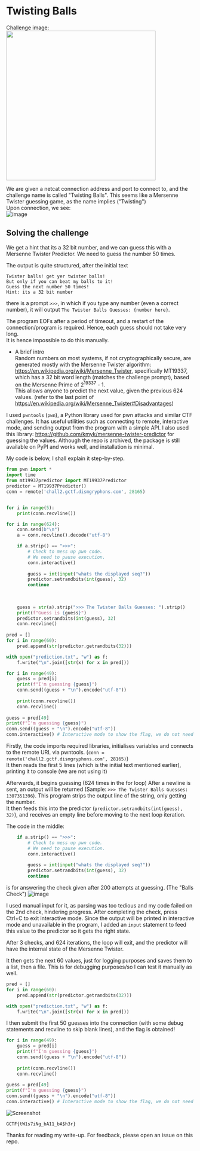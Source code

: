 # Twisting Balls

Challenge image:  
<img src="https://user-images.githubusercontent.com/58442255/210239770-fcc878f2-57c0-4c55-881c-5e51b0271c05.png" width="400"/>

We are given a netcat connection address and port to connect to, and the challenge name is called "Twisting Balls". This seems like a Mersenne Twister guessing game, as the name implies ("Twisting")  
Upon connection, we see:  
![image](https://user-images.githubusercontent.com/58442255/210241239-4023aa26-9088-49b7-872c-0bc034c84861.png)

## Solving the challenge
We get a hint that its a 32 bit number, and we can guess this with a Mersenne Twister Predictor.
We need to guess the number 50 times.

The output is quite structured, after the initial text
```
Twister balls! get yer twister balls!
But only if you can beat my balls to it!
Guess the next number 50 times!
Hint: its a 32 bit number

```
there is a prompt `>>>`, in which if you type any number (even a correct number), it will output `The Twister Balls Guesses: {number here}`.  

The program EOFs after a period of timeout, and a restart of the connection/program is required. Hence, each guess should not take very long.  
It is hence impossible to do this manually.

- A brief intro  
Random numbers on most systems, if not cryptographically secure, are generated mostly with the Mersenne Twister algorithm: https://en.wikipedia.org/wiki/Mersenne_Twister, specifically MT19337, which has a 32 bit word length (matches the challenge prompt), based on the Mersenne Prime of 2<sup>19337</sup> - 1.  
This allows anyone to predict the next value, given the previous 624 values. (refer to the last point of https://en.wikipedia.org/wiki/Mersenne_Twister#Disadvantages)

I used `pwntools` (`pwn`), a Python library used for pwn attacks and similar CTF challenges. It has useful utilities such as connecting to remote, interactive mode, and sending output from the program with a simple API.
I also used this library: https://github.com/kmyk/mersenne-twister-predictor for guessing the values. Although the repo is archived, the package is still available on PyPI and works well, and installation is minimal.

My code is below, I shall explain it step-by-step.
```python
from pwn import *
import time
from mt19937predictor import MT19937Predictor
predictor = MT19937Predictor()
conn = remote('chall2.gctf.dismgryphons.com', 28165)


for i in range(5):
    print(conn.recvline())

for i in range(624):
    conn.send(b"\n")
    a = conn.recvline().decode("utf-8")

    if a.strip() == ">>>":
        # Check to mess up pwn code.
        # We need to pause execution.
        conn.interactive()
        
        guess = int(input("whats the displayed seq?"))
        predictor.setrandbits(int(guess), 32)
        continue
    
    
    
    guess = str(a).strip(">>> The Twister Balls Guesses: ").strip()
    print(f"Guess is {guess}")
    predictor.setrandbits(int(guess), 32)
    conn.recvline()
    
pred = []
for i in range(60):
    pred.append(str(predictor.getrandbits(32)))

with open("prediction.txt", "w") as f:
    f.write("\n".join([str(x) for x in pred]))

for i in range(49):
    guess = pred[i]
    print(f"I'm guessing {guess}")
    conn.send((guess + "\n").encode("utf-8"))
    
    print(conn.recvline())
    conn.recvline()
    
guess = pred[49]
print(f"I'm guessing {guess}")
conn.send((guess + "\n").encode("utf-8"))
conn.interactive() # Interactive mode to show the flag, we do not need to mess with conn.recvline anymore
```

Firstly, the code imports required libraries, initialises variables and connects to the remote URL via pwntools. (`conn = remote('chall2.gctf.dismgryphons.com', 28165)`)  
It then reads the first 5 lines (which is the initial text mentioned earlier), printing it to console (we are not using it)


Afterwards, it begins guessing (624 times in the for loop)
After a newline is sent, an output will be returned (Sample: `>>> The Twister Balls Guesses: 1307351396`). This program strips the output line of the string, only getting the number.  
It then feeds this into the predictor (`predictor.setrandbits(int(guess), 32)`), and receives an empty line before moving to the next loop iteration.

The code in the middle:
```python
    if a.strip() == ">>>":
        # Check to mess up pwn code.
        # We need to pause execution.
        conn.interactive()
        
        guess = int(input("whats the displayed seq?"))
        predictor.setrandbits(int(guess), 32)
        continue
```
is for answering the check given after 200 attempts at guessing. (The "Balls Check")
![image](https://user-images.githubusercontent.com/58442255/210246684-fe7fa61d-e188-412b-ae0c-e32512c5def4.png)

I used manual input for it, as parsing was too tedious and my code failed on the 2nd check, hindering progress.
After completing the check, press Ctrl+C to exit interactive mode. Since the output will be printed in interactive mode and unavailable in the program, I added an `input` statement to feed this value to the predictor so it gets the right state.

After 3 checks, and 624 iterations, the loop will exit, and the predictor will have the internal state of the Mersenne Twister.

It then gets the next 60 values, just for logging purposes and saves them to a list, then a file. This is for debugging purposes/so I can test it manually as well.
```python
pred = []
for i in range(60):
    pred.append(str(predictor.getrandbits(32)))

with open("prediction.txt", "w") as f:
    f.write("\n".join([str(x) for x in pred]))
```


I then submit the first 50 guesses into the connection (with some debug statements and recvline to skip blank lines), and the flag is obtained!
```python
for i in range(49):
    guess = pred[i]
    print(f"I'm guessing {guess}")
    conn.send((guess + "\n").encode("utf-8"))
    
    print(conn.recvline())
    conn.recvline()
    
guess = pred[49]
print(f"I'm guessing {guess}")
conn.send((guess + "\n").encode("utf-8"))
conn.interactive() # Interactive mode to show the flag, we do not need to mess with conn.recvline anymore
```
![Screenshot](https://user-images.githubusercontent.com/58442255/210247385-d22cab06-70df-4db1-acc8-9bf639a21da3.png)

```
GCTF{tW1s7iNg_bA11_bA$h3r}
```


Thanks for reading my write-up. For feedback, please open an issue on this repo.
